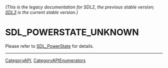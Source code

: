 ###### (This is the legacy documentation for SDL2, the previous stable version; [SDL3](https://wiki.libsdl.org/SDL3/) is the current stable version.)
# SDL_POWERSTATE_UNKNOWN

Please refer to [SDL_PowerState](SDL_PowerState) for details.

----
[CategoryAPI](CategoryAPI), [CategoryAPIEnumerators](CategoryAPIEnumerators)

